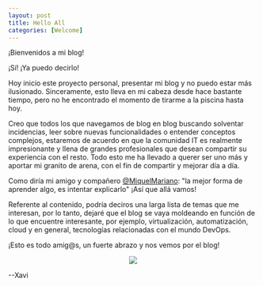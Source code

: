 ```yaml
---
layout: post
title: Hello All
categories: [Welcome]
---
```


¡Bienvenidos a mi blog!

¡Sí! ¡Ya puedo decirlo!

Hoy inicio este proyecto personal, presentar mi blog y no puedo estar más ilusionado. Sinceramente, esto lleva en mi cabeza desde hace bastante tiempo, pero no he encontrado el momento de tirarme a la piscina hasta hoy.

Creo que todos los que navegamos de blog en blog buscando solventar incidencias, leer sobre nuevas funcionalidades o entender conceptos complejos, estaremos de acuerdo en que la comunidad IT es realmente impresionante y llena de grandes profesionales que desean compartir su experiencia con el resto. Todo esto me ha llevado a querer ser uno más y aportar mi granito de arena, con el fin de compartir y mejorar día a día.

Como diría mi amigo y compañero [@MiquelMariano](https://miquelmariano.github.io/): "la mejor forma de aprender algo, es intentar explicarlo" ¡Así que allá vamos!

Referente al contenido, podría deciros una larga lista de temas que me interesan, por lo tanto, dejaré que el blog se vaya moldeando en función de lo que encuentre interesante, por ejemplo, virtualización, automatización, cloud y en general, tecnologías relacionadas con el mundo DevOps.

¡Esto es todo amig@s, un fuerte abrazo y nos vemos por el blog!

<p align="center">
<img src="https://media.tenor.com/pJQYpQUVfvgAAAAd/metal-gear-otacon.gif">
</p>

--Xavi
